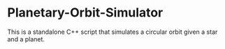 # Planetary-Orbit-Simulator
This is a standalone C++ script that simulates a circular orbit given a star and a planet.

